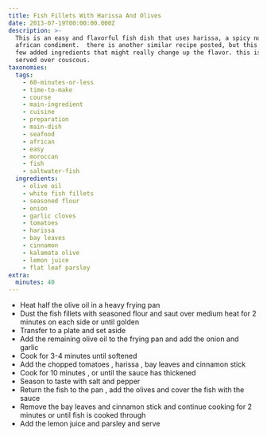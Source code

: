 ```yaml
---
title: Fish Fillets With Harissa And Olives
date: 2013-07-19T00:00:00.000Z
description: >-
  This is an easy and flavorful fish dish that uses harissa, a spicy north
  african condiment.  there is another similar recipe posted, but this one has a
  few added ingredients that might really change up the flavor. this is good
  served over couscous.
taxonomies:
  tags:
    - 60-minutes-or-less
    - time-to-make
    - course
    - main-ingredient
    - cuisine
    - preparation
    - main-dish
    - seafood
    - african
    - easy
    - moroccan
    - fish
    - saltwater-fish
  ingredients:
    - olive oil
    - white fish fillets
    - seasoned flour
    - onion
    - garlic cloves
    - tomatoes
    - harissa
    - bay leaves
    - cinnamon
    - kalamata olive
    - lemon juice
    - flat leaf parsley
extra:
  minutes: 40
---
```

 - Heat half the olive oil in a heavy frying pan
 - Dust the fish fillets with seasoned flour and saut over medium heat for 2 minutes on each side or until golden
 - Transfer to a plate and set aside
 - Add the remaining olive oil to the frying pan and add the onion and garlic
 - Cook for 3-4 minutes until softened
 - Add the chopped tomatoes , harissa , bay leaves and cinnamon stick
 - Cook for 10 minutes , or until the sauce has thickened
 - Season to taste with salt and pepper
 - Return the fish to the pan , add the olives and cover the fish with the sauce
 - Remove the bay leaves and cinnamon stick and continue cooking for 2 minutes or until fish is cooked through
 - Add the lemon juice and parsley and serve
